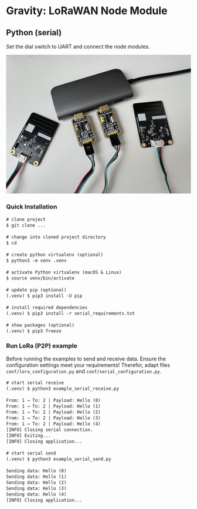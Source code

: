 # Gravity: LoRaWAN Node Module 

## Python (serial)

Set the dial switch to UART and connect the node modules.

![serial connection example](img/serial_connection.jpg)

### Quick Installation

```shell
# clone project
$ git clone ...

# change into cloned project directory
$ cd 

# create python virtualenv (optional)
$ python3 -m venv .venv

# activate Python virtualenv (macOS & Linux)
$ source venv/bin/activate

# update pip (optional)
(.venv) $ pip3 install -U pip

# install required dependencies
(.venv) $ pip3 install -r serial_requirements.txt

# show packages (optional)
(.venv) $ pip3 freeze
```

### Run LoRa (P2P) example

Before running the examples to send and receive data. Ensure the configuration settings meet your requirements! Therefor, adapt files `conf/lora_configuration.py` and `conf/serial_configuration.py`.

```shell
# start serial receive
(.venv) $ python3 example_serial_receive.py

From: 1 → To: 2 | Payload: Hello (0)
From: 1 → To: 2 | Payload: Hello (1)
From: 1 → To: 2 | Payload: Hello (2)
From: 1 → To: 2 | Payload: Hello (3)
From: 1 → To: 2 | Payload: Hello (4)
[INFO] Closing serial connection.
[INFO] Exiting...
[INFO] Closing application...

# start serial send
(.venv) $ python3 example_serial_send.py

Sending data: Hello (0)
Sending data: Hello (1)
Sending data: Hello (2)
Sending data: Hello (3)
Sending data: Hello (4)
[INFO] Closing application...
```

